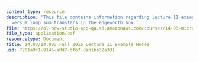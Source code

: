 ```yaml
---
content_type: resource
description: 'This file contains information regarding lecture 11 example: Taxation
  versus lump sum transfers in the edgeworth box.'
file: https://ol-ocw-studio-app-qa.s3.amazonaws.com/courses/14-03-microeconomic-theory-and-public-policy-fall-2016/7201a9c19145a0d7bfb78ab1bb32a331_MIT14_03F16_lec11a.pdf
file_type: application/pdf
resourcetype: Document
title: 14.03/14.003 Fall 2016 Lecture 11 Example Notes
uid: 7201a9c1-9145-a0d7-bfb7-8ab1bb32a331
---
```

